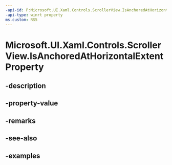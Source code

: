 ```yaml
---
-api-id: P:Microsoft.UI.Xaml.Controls.ScrollerView.IsAnchoredAtHorizontalExtentProperty
-api-type: winrt property
ms.custom: RS5
---
```


<!-- Property syntax.
public DependencyProperty IsAnchoredAtHorizontalExtentProperty { get; }
-->

# Microsoft.UI.Xaml.Controls.ScrollerView.IsAnchoredAtHorizontalExtentProperty

## -description

## -property-value

## -remarks

## -see-also

## -examples

